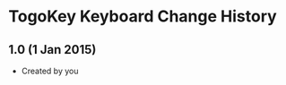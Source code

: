 TogoKey Keyboard Change History
=======================

1.0 (1 Jan 2015)
-----------------

* Created by you
